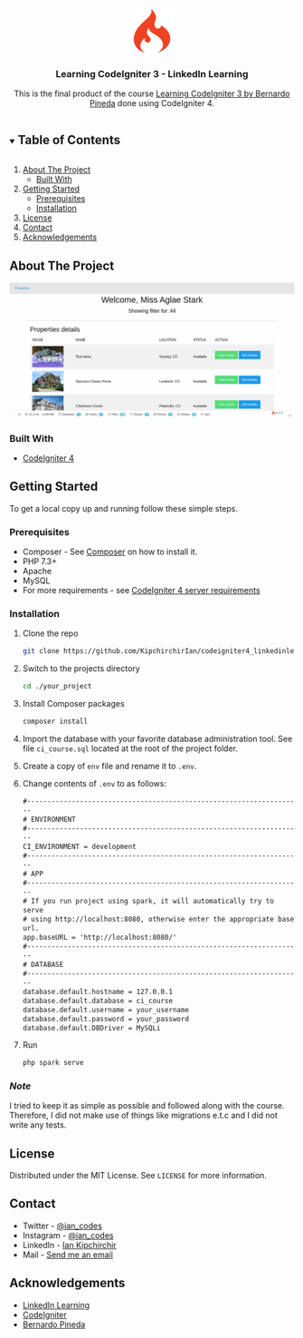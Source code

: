 <p align="center">
  <a href="https://github.com/KipchirchirIan/">
    <img src="codeigniter-plain.svg" alt="Logo" width="80" height="80">
  </a>
</p>


  <h3 align="center">Learning CodeIgniter 3 - LinkedIn Learning</h3>

  <p align="center">
    This is the final product of the course <a href="https://www.linkedin.com/learning/learning-codeigniter-3">Learning CodeIgniter 3 by Bernardo Pineda</a> done using CodeIgniter 4.
  </p>

<details open="open">
  <summary><h2 style="display: inline-block">Table of Contents</h2></summary>
  <ol>
    <li>
      <a href="#about-the-project">About The Project</a>
      <ul>
        <li><a href="#built-with">Built With</a></li>
      </ul>
    </li>
    <li>
      <a href="#getting-started">Getting Started</a>
      <ul>
        <li><a href="#prerequisites">Prerequisites</a></li>
        <li><a href="#installation">Installation</a></li>
      </ul>
    </li>
    <li><a href="#license">License</a></li>
    <li><a href="#contact">Contact</a></li>
    <li><a href="#acknowledgements">Acknowledgements</a></li>
  </ol>
</details>


## About The Project

![](screenshot.png)

### Built With

* [CodeIgniter 4](https://www.codeigniter.com/)

## Getting Started

To get a local copy up and running follow these simple steps.

### Prerequisites

* Composer - See [Composer](https://getcomposer.org/) on how to install it.
* PHP 7.3+
* Apache
* MySQL
* For more requirements - see [CodeIgniter 4 server requirements](https://codeigniter.com/user_guide/intro/requirements.html)

### Installation

1. Clone the repo
   ```sh
   git clone https://github.com/KipchirchirIan/codeigniter4_linkedinlearning.git
   ```
   
2. Switch to the projects directory
   
   ```sh
   cd ./your_project
   ```
   
3. Install Composer packages

   ```sh
   composer install
   ```

4. Import the database with your favorite database administration tool. See file `ci_course.sql` located at the root of the project folder.

5. Create a copy of `env` file and rename it to `.env`.

6. Change contents of `.env` to as follows:

   ```
   #--------------------------------------------------------------------
   # ENVIRONMENT
   #--------------------------------------------------------------------
   CI_ENVIRONMENT = development
   #--------------------------------------------------------------------
   # APP
   #--------------------------------------------------------------------
   # If you run project using spark, it will automatically try to serve
   # using http://localhost:8080, otherwise enter the appropriate base url.
   app.baseURL = 'http://localhost:8080/'
   #--------------------------------------------------------------------
   # DATABASE
   #--------------------------------------------------------------------
   database.default.hostname = 127.0.0.1
   database.default.database = ci_course
   database.default.username = your_username
   database.default.password = your_password
   database.default.DBDriver = MySQLi
   ```

7. Run

   ```sh
   php spark serve
   ```

### *Note*

I tried to keep it as simple as possible and followed along with the course. Therefore, I did not make use of things like migrations e.t.c and I did not write any tests. 

## License

Distributed under the MIT License. See `LICENSE` for more information.

## Contact

- Twitter - [@ian_codes](https://twitter.com/ian_codes) 
- Instagram - [@ian_codes](https://instagram.com/ian_codes)
- LinkedIn - [Ian Kipchirchir](https://ke.linkedin.com/in/kipchirchirian)
- Mail - [Send me an email](potterke4@gmail.com)

## Acknowledgements

* [LinkedIn Learning](https://www.linkedin.com/learning/)
* [CodeIgniter](https://codeigniter.com)
* [Bernardo Pineda](https://www.linkedin.com/learning/instructors/bernardo-pineda)



